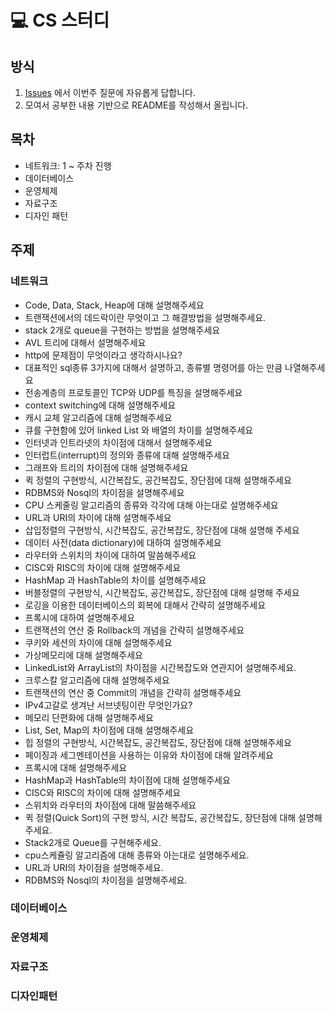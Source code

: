 # 💻 CS 스터디

## 방식
1. [Issues](https://github.com/42GS-Study/2025-CS-Study/issues) 에서 이번주 질문에 자유롭게 답합니다.
2. 모여서 공부한 내용 기반으로 README를 작성해서 올립니다.

## 목차
- 네트워크: 1 ~ 주차 진행
- 데이터베이스
- 운영체제
- 자료구조
- 디자인 패턴

## 주제
### 네트워크
<!-- <details>
<summary> 네트워크 질문 모음 </summary> -->

- Code, Data, Stack, Heap에 대해 설명해주세요
- 트랜잭션에서의 데드락이란 무엇이고 그 해결방법을 설명해주세요.
- stack 2개로 queue을 구현하는 방법을 설명해주세요
- AVL 트리에 대해서 설명해주세요
- http에 문제점이 무엇이라고 생각하시나요?
- 대표적인 sql종류 3가지에 대해서 설명하고, 종류별 명령어를 아는 만큼 나열해주세요
- 전송계층의 프로토콜인 TCP와 UDP를 특징을 설명해주세요
- context switching에 대해 설명해주세요
- 캐시 교체 알고리즘에 대해 설명해주세요
- 큐를 구현함에 있어 linked List 와 배열의 차이를 설명해주세요
- 인터넷과 인트라넷의 차이점에 대해서 설명해주세요
- 인터럽트(interrupt)의 정의와 종류에 대해 설명해주세요
- 그래프와 트리의 차이점에 대해 설명해주세요
- 퀵 정렬의 구현방식, 시간복잡도, 공간복잡도, 장단점에 대해 설명해주세요
- RDBMS와 Nosql의 차이점을 설명해주세요
- CPU 스케줄링 알고리즘의 종류와 각각에 대해 아는대로 설명해주세요
- URL과 URI의 차이에 대해 설명해주세요
- 삽입정렬의 구현방식, 시간복잡도, 공간복잡도, 장단점에 대해 설명해 주세요
- 데이터 사전(data dictionary)에 대하여 설명해주세요
- 라우터와 스위치의 차이에 대하여 말씀해주세요
- CISC와 RISC의 차이에 대해 설명해주세요
- HashMap 과 HashTable의 차이를 설명해주세요
- 버블정렬의 구현방식, 시간복잡도, 공간복잡도, 장단점에 대해 설명해 주세요
- 로깅을 이용한 데이터베이스의 회복에 대해서 간략히 설명해주세요
- 프록시에 대하여 설명해주세요
- 트랜잭션의 연산 중 Rollback의 개념을 간략히 설명해주세요
- 쿠키와 세션의 차이에 대해 설명해주세요
- 가상메모리에 대해 설명해주세요
- LinkedList와 ArrayList의 차이점을 시간복잡도와 연관지어 설명해주세요.
- 크루스칼 알고리즘에 대해 설명해주세요
- 트랜잭션의 연산 중 Commit의 개념을 간략히 설명해주세요
- IPv4고갈로 생겨난 서브넷팅이란 무엇인가요?
- 메모리 단편화에 대해 설명해주세요
- List, Set, Map의 차이점에 대해 설명해주세요
- 힙 정렬의 구현방식, 시간복잡도, 공간복잡도, 장단점에 대해 설명해주세요
- 페이징과 세그멘테이션을 사용하는 이유와 차이점에 대해 알려주세요
- 프록시에 대해 설명해주세요
- HashMap과 HashTable의 차이점에 대해 설명해주세요
- CISC와 RISC의 차이에 대해 설명해주세요
- 스위치와 라우터의 차이점에 대해 말씀해주세요
- 퀵 정렬(Quick Sort)의 구현 방식, 시간 복잡도, 공간복잡도, 장단점에 대해 설명해주세요.
- Stack2개로 Queue를 구현해주세요.
- cpu스케쥴링 알고리즘에 대해 종류와 아는대로 설명해주세요.
- URL과 URI의 차이점을 설명해주세요.
- RDBMS와 Nosql의 차이점을 설명해주세요.
<!-- </details> -->

### 데이터베이스
### 운영체제
### 자료구조
### 디자인패턴

